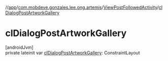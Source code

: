 //[app](../../../index.md)/[com.mobdeve.gonzales.lee.ong.artemis](../index.md)/[ViewPostFollowedActivity](index.md)/[clDialogPostArtworkGallery](cl-dialog-post-artwork-gallery.md)

# clDialogPostArtworkGallery

[androidJvm]\
private lateinit var [clDialogPostArtworkGallery](cl-dialog-post-artwork-gallery.md): ConstraintLayout
